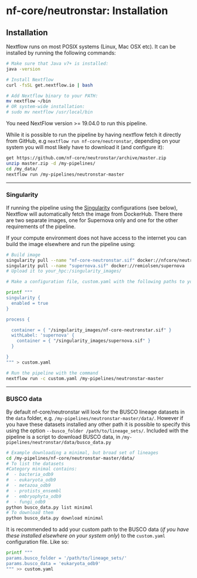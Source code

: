 # nf-core/neutronstar: Installation

## Installation

Nextflow runs on most POSIX systems (Linux, Mac OSX etc). It can be installed by running the following commands:

```bash
# Make sure that Java v7+ is installed:
java -version

# Install Nextflow
curl -fsSL get.nextflow.io | bash

# Add Nextflow binary to your PATH:
mv nextflow ~/bin
# OR system-wide installation:
# sudo mv nextflow /usr/local/bin
```

You need NextFlow version >= 19.04.0 to run this pipeline.

While it is possible to run the pipeline by having nextflow fetch it directly from GitHub, e.g `nextflow run nf-core/neutronstar`, depending on your system you will most likely have to download it (and configure it):

```bash
get https://github.com/nf-core/neutronstar/archive/master.zip
unzip master.zip -d /my-pipelines/
cd /my_data/
nextflow run /my-pipelines/neutronstar-master
```

---------

### Singularity

If running the pipeline using the [Singularity](http://singularity.lbl.gov/) configurations (see below), Nextflow will automatically fetch the image from DockerHub. There there are two separate images, one for Supernova only and one for the other requirements of the pipeline.

If your compute environment does not have access to the internet you can build the image elsewhere and run the pipeline using:

```bash
# Build image
singularity pull --name "nf-core-neutronstar.sif" docker://nfcore/neutronstar
singularity pull --name "supernova.sif" docker://remiolsen/supernova
# Upload it to your_hpc:/singularity_images/
```

```bash
# Make a configuration file, custom.yaml with the following paths to your singularity_images

printf """
singularity {
  enabled = true
}

process {

  container = { "/singularity_images/nf-core-neutronstar.sif" }
  withLabel: 'supernova' {
    container = { "/singularity_images/supernova.sif" }
  }

}
""" > custom.yaml
```

```bash
# Run the pipeline with the command
nextflow run -c custom.yaml /my-pipelines/neutronstar-master
```

---------

### BUSCO data

By default nf-core/neutronstar will look for the BUSCO lineage datasets in the `data` folder, e.g. `/my-pipelines/neutronstar-master/data/`. However if you have these datasets installed any other path it is possible to specify this using the option `--busco_folder /path/to/lineage_sets/`. Included with the pipeline is a script to download BUSCO data, in `/my-pipelines/neutronstar/data/busco_data.py`

```bash
# Example downloading a minimal, but broad set of lineages
cd /my-pipelines/nf-core/neutronstar-master/data/
# To list the datasets
#Category minimal contains:
#  - bacteria_odb9
#  - eukaryota_odb9
#  - metazoa_odb9
#  - protists_ensembl
#  - embryophyta_odb9
#  - fungi_odb9
python busco_data.py list minimal
# To download them
python busco_data.py download minimal

```

It is recommended to add your custom path to the BUSCO data (*if you have these installed elsewhere on your system only*) to the `custom.yaml` configuration file. Like so:

```bash
printf """
params.busco_folder = '/path/to/lineage_sets/'
params.busco_data = 'eukaryota_odb9'
""" >> custom.yaml
```
